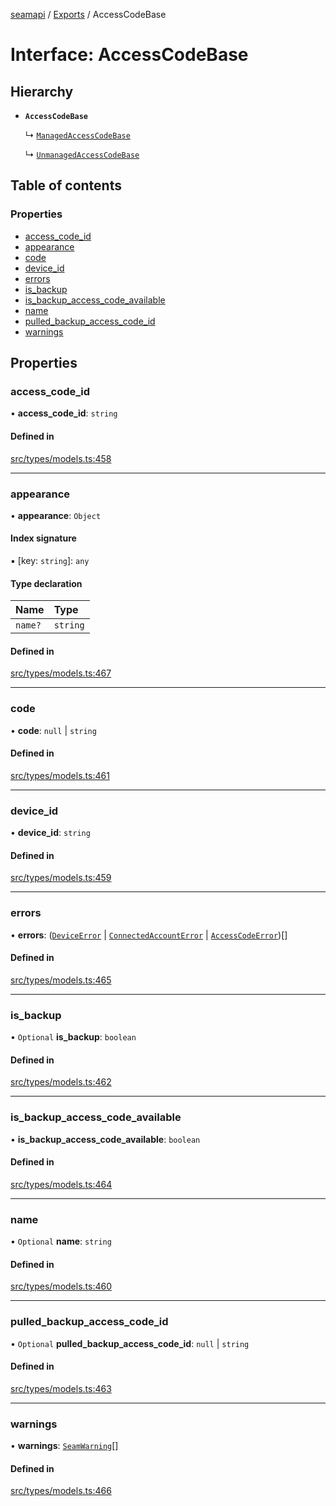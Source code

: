 [seamapi](../README.md) / [Exports](../modules.md) / AccessCodeBase

# Interface: AccessCodeBase

## Hierarchy

- **`AccessCodeBase`**

  ↳ [`ManagedAccessCodeBase`](ManagedAccessCodeBase.md)

  ↳ [`UnmanagedAccessCodeBase`](UnmanagedAccessCodeBase.md)

## Table of contents

### Properties

- [access\_code\_id](AccessCodeBase.md#access_code_id)
- [appearance](AccessCodeBase.md#appearance)
- [code](AccessCodeBase.md#code)
- [device\_id](AccessCodeBase.md#device_id)
- [errors](AccessCodeBase.md#errors)
- [is\_backup](AccessCodeBase.md#is_backup)
- [is\_backup\_access\_code\_available](AccessCodeBase.md#is_backup_access_code_available)
- [name](AccessCodeBase.md#name)
- [pulled\_backup\_access\_code\_id](AccessCodeBase.md#pulled_backup_access_code_id)
- [warnings](AccessCodeBase.md#warnings)

## Properties

### access\_code\_id

• **access\_code\_id**: `string`

#### Defined in

[src/types/models.ts:458](https://github.com/seamapi/javascript/blob/main/src/types/models.ts#L458)

___

### appearance

• **appearance**: `Object`

#### Index signature

▪ [key: `string`]: `any`

#### Type declaration

| Name | Type |
| :------ | :------ |
| `name?` | `string` |

#### Defined in

[src/types/models.ts:467](https://github.com/seamapi/javascript/blob/main/src/types/models.ts#L467)

___

### code

• **code**: ``null`` \| `string`

#### Defined in

[src/types/models.ts:461](https://github.com/seamapi/javascript/blob/main/src/types/models.ts#L461)

___

### device\_id

• **device\_id**: `string`

#### Defined in

[src/types/models.ts:459](https://github.com/seamapi/javascript/blob/main/src/types/models.ts#L459)

___

### errors

• **errors**: ([`DeviceError`](DeviceError.md) \| [`ConnectedAccountError`](ConnectedAccountError.md) \| [`AccessCodeError`](AccessCodeError.md))[]

#### Defined in

[src/types/models.ts:465](https://github.com/seamapi/javascript/blob/main/src/types/models.ts#L465)

___

### is\_backup

• `Optional` **is\_backup**: `boolean`

#### Defined in

[src/types/models.ts:462](https://github.com/seamapi/javascript/blob/main/src/types/models.ts#L462)

___

### is\_backup\_access\_code\_available

• **is\_backup\_access\_code\_available**: `boolean`

#### Defined in

[src/types/models.ts:464](https://github.com/seamapi/javascript/blob/main/src/types/models.ts#L464)

___

### name

• `Optional` **name**: `string`

#### Defined in

[src/types/models.ts:460](https://github.com/seamapi/javascript/blob/main/src/types/models.ts#L460)

___

### pulled\_backup\_access\_code\_id

• `Optional` **pulled\_backup\_access\_code\_id**: ``null`` \| `string`

#### Defined in

[src/types/models.ts:463](https://github.com/seamapi/javascript/blob/main/src/types/models.ts#L463)

___

### warnings

• **warnings**: [`SeamWarning`](SeamWarning.md)[]

#### Defined in

[src/types/models.ts:466](https://github.com/seamapi/javascript/blob/main/src/types/models.ts#L466)
